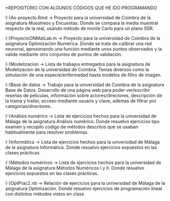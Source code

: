 *REPOSITORIO CON ALGUNOS CÓDIGOS QUE HE IDO PROGRAMANDO

(-)As-proyecto.Rmd -> Proyecto para la universidad de Coimbra de la asignatura Muestreos y Encuestas. Donde se compara la media muestral respecto de la real, usando método de monte Carlo para un plano SSR.

(-)ProyectoONMatLab.m -> Proyecto para la universidad de Coimbra de la asignatura Optimización Numérica. Donde se trata de calibrar una red neuronal, aproximando una función mediante unos puntos observados y la valide mediante otro conjuntos de puntos de validación.

(-)Modelizacion -> Lista de trabajos entregados para la asignatura de Modelizacion de la universidad de Coimbra. Temas diversos como la simulación de una especie/enfermadad hasta modelos de filtro de imagen.

(-)Base de datos -> Trabajo para la universidad de Coimbra de la asignatura Base de Datos. Desarrollo de una página web para poder ver/escribir reseñas de peliculas, información sobre actores/directores, descripción de la trama y trailer, acceso mediante usuario y clave, ademas de filtrar por categorias/directores.

(-)Análisis numérico -> Lista de ejercicios hechos para la universidad de Málaga de la asignatura Análisis numérico. Donde resuelvo ejercicios tipo examen y recopilo codigo de métodos descritos que se usaban habitualmente para resolver problemas.

(-)Informática -> Lista de ejercicios hechos para la universidad de Málaga de la asignatura Informática. Donde resuelvo ejercicios expuestos en las clases prácticas.

(-)Métodos numéricos -> Lista de ejercicios hechos para la universidad de Málaga de la asignatura Métodos Numéricos I y II. Donde resuelvo ejercicios expuestos en las clases prácticas.

(-)OptPrac2.nb -> Relación de ejercicios para la universidad de Málaga de la asignatura Optimización. Donde resuelvo ejercicios de programación lineal con distintos métodos vistos en clase.
